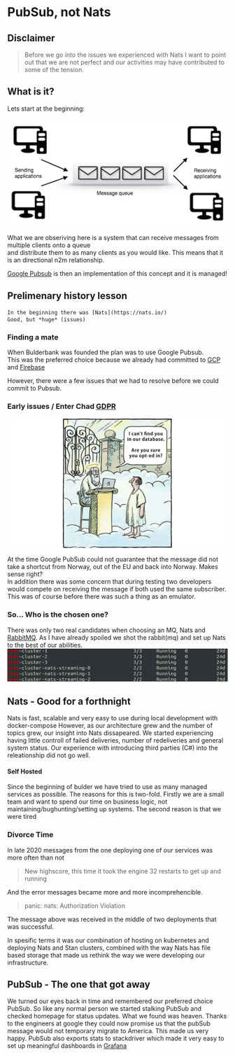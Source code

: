 # PubSub, not Nats

## Disclaimer
>Before we go into the issues we experienced with Nats I want to point out that we are not perfect and our activities may have contributed to some of the tension.


## What is it?
Lets start at the beginning:

<img src="../../assets/images/message_queue.png" alt="message_queueImage" style="width:512px;"/>

What we are obseriving here is a system that can receive messages from multiple clients onto a queue\
and distribute them to as many clients as you would like. This means that it is an directional n2m relationship.

[Google Pubsub](https://cloud.google.com/pubsub/) is then an implementation of this concept and it is managed!

## Prelimenary history lesson
```
In the beginning there was [Nats](https://nats.io/)
Good, but *huge* (issues)
```

### Finding a mate
When Bulderbank was founded the plan was to use Google Pubsub. \
This was the preferred choice because we already had committed to
[GCP](https://console.cloud.google.com/) and 
[Firebase](https://firebase.google.com/)

However, there were a few issues that we had to resolve before we could commit to Pubsub. 

### Early issues / Enter Chad [GDPR](https://gdpr-info.eu/) 

<img src="../../assets/images/GDPR_comic.jpeg" alt="drawing" style="width:512px;"/>

At the time Google PubSub could not guarantee that the message did not take a shortcut from Norway, out of the EU and back into Norway. Makes sense right?\
In addition there was some concern that during testing two developers would compete on receiving the message if both used the same subscriber. This was of course before there was such a thing as an emulator.

### So... Who is the chosen one?
There was only two real candidates when choosing an MQ, Nats and [RabbitMQ](https://www.rabbitmq.com/). 
As I have already spoiled we shot the rabbit(mq) and set up Nats to the best of our abilities.\
<img src="../../assets/images/nats-stan-clusters.png" alt="drawing" style="width:512px;"/>

## Nats - Good for a forthnight 
Nats is fast, scalable and very easy to use during local development with docker-compose
However, as our architecture grew and the number of topics grew, our insight into Nats dissapeared.
We started experiencing having little controll of failed deliveries, number of redeliveries and general system status.
Our experience with introducing third parties (C#) into the releationship did not go well. 

#### Self Hosted
Since the beginning of bulder we have tried to use as many managed services as possible. The reasons for this is two-fold. Firstly we are a small team and want to spend our time on business logic, not maintaining/bughunting/setting up systems. 
The second reason is that we were tired 


### Divorce Time
In late 2020 messages from the one deploying one of our services was more often than not

>New highscore, this time it took the engine 32 restarts to get up and running 

And the error messages became more and more incomprehencible.

>panic: nats: Authorization Violation 

The message above was received in the middle of two deployments that was successful.

In spesific terms it was our combination of hosting on kubernetes and deploying Nats and Stan clusters, combined with the way Nats has file based storage that made us rethink the way we were developing our infrastructure.


## PubSub - The one that got away
We turned our eyes back in time and remembered our preferred choice PubSub. So like any normal person we started stalking PubSub and checked homepage for status updates. 
What we found was heaven. Thanks to the engineers at google they could now promise us that the pubSub message would not temporary migrate to America. This made us very happy. PubSub also exports stats to stackdriver which made it very easy to set up meaningful dashboards in [Grafana](https://grafana.com/)


